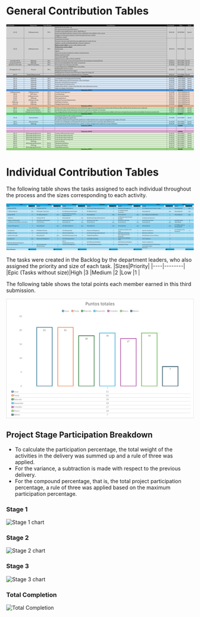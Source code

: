 # General Contribution Tables


![tablas](https://github.com/Ozia112/Team-2-FSE-repo/blob/Stage-3/assets/Stage3/tabla.aportegeneral.png)



# Individual Contribution Tables<br>
The following table shows the tasks assigned to each individual throughout the process and the sizes corresponding to each activity.

![tablas.general](https://github.com/Ozia112/Team-2-FSE-repo/blob/Stage-3/assets/Stage3/tabla.PuGN.png)

The tasks were created in the Backlog by the department leaders, who also assigned the priority and size of each task.
|Sizes|Priority|
|----|--------|
|Epic (Tasks without size)|High 
|3   |Medium
|2   |Low
|1   |


The following table shows the total points each member earned in this third submission.

![tabla.puntoIntegran](https://github.com/Ozia112/Team-2-FSE-repo/blob/Stage-3/assets/Stage3/Tabla.PuntoIn.png)

## Project Stage Participation Breakdown
- To calculate the participation percentage, the total weight of the activities in the delivery was summed up and a rule of three was applied.
- For the variance, a subtraction is made with respect to the previous delivery.
- For the compound percentage, that is, the total project participation percentage, a rule of three was applied based on the maximum participation percentage.
### Stage 1
![Stage 1 chart](https://github.com/user-attachments/assets/16226636-e167-4e79-96a4-c05bf06449cc "Participation chart")
### Stage 2
![Stage 2 chart](https://github.com/user-attachments/assets/4521d8be-dae6-4ffe-9e7b-f595ded33574 "Participation chart")
### Stage 3
![Stage 3 chart](https://github.com/user-attachments/assets/5b03b275-d3cf-44a3-99d3-368aff00d958 "Participation chart")
### Total Completion
![Total Completion](https://github.com/user-attachments/assets/08538e42-a41e-4e2e-baa4-f3ceba752a31 "Total participation chart")

